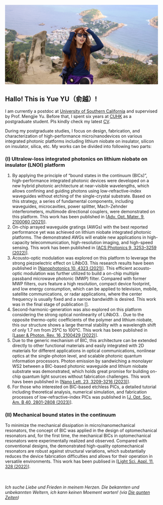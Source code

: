 ![NICE Hiking experience!](Home_hike.jpg) 
## Hallo! This is Yue YU（俞越）! 


I am currently a postdoc at [University of Southern California](https://sites.usc.edu/mjlab/) and supervised by Prof. Mengjie Yu. 
Before that, I spent six years at [CUHK](https://opto-ee-cuhk-edu-hk.translate.goog/?_x_tr_sch=http&_x_tr_sl=en&_x_tr_tl=zh-CN&_x_tr_hl=zh-CN&_x_tr_pto=sc) as a postgraduate student. Pls kindly check my latest [CV](/CV_YUYUE.pdf).

During my postgraduate studies, I focus on design, fabrication, and characterization of high-performance micro/nanodevices on various integrated photonic platforms including lithium niobate on insulator, silicon on insulator, silica, etc. My works can be divided into following two parts:

### (Ⅰ) Ultralow-loss integrated photonics on lithium niobate on insulator (LNOI) platform
1. By applying the principle of “bound states in the continuum (BICs)”, high-performance integrated photonic devices were developed on a new hybrid photonic architecture at near-visible wavelengths, which allows confining and guiding photons using low-refractive-index waveguides without etching of the single-crystal substrate. Based on this strategy, a series of fundamental components, including waveguides, microcavities, power splitter, Mach-Zehnder interferometers, multimode directional couplers, were demonstrated on this platform. This work has been published in [[Adv. Opt. Mater. 9, 2100060 (2021)](/AOM2021_YU.pdf)].
2. On-chip arrayed waveguide gratings (AWGs) with the best reported performance yet was achieved on lithium niobate integrated photonic platforms. The demonstrated AWGs will enable new applications in high-capacity telecommunication, high-resolution imaging, and high-speed sensing. This work has been published in [[ACS Photonics 9, 3253–3259 (2022)](/ACS2022_YU.pdf)].
3. Acousto-optic modulation was explored on this platform to leverage the strong piezoelectric effect on LiNbO3. This research results have been published in [[Nanophotonics 10, 4323 (2021)](/Nanop2021_YU.pdf)]. This efficient acousto-optic modulation was further utilized to build a on-chip multiple passband microwave photonic (MWP) filter. Compared with former MWP filters, ours feature a high resolution, compact device footprint, and low energy consumption, which can be applied to television, mobile, satellite communications, or radar applications, where the center frequency is usually fixed and a narrow bandwidth is desired. This work was in the final stage of publication [].
4. Second-harmonic-generation was also explored on this platform considering the strong optical nonlinearity of LiNbO3.  . Due to the opposite thermo-optic coefficients of the polymer and lithium niobate, this our structure shows a large thermal stability with a wavelength shift of only 1.7 nm from 25°C to 100°C. This work has been published in [[Laser & Photon. Rev. 16, 2100429 (2022)](/LPR2022_YE.pdf)].
5. Due to the generic mechanism of BIC, this architecture can be extended directly to other functional materials and easily integrated with 2D materials for different applications in optical communications, nonlinear optics at the single-photon level, and scalable photonic quantum information processors. Photon emission by sandwiching a monolayer WS2 between a BIC-based photonic waveguide and lithium niobate substrate was demonstrated, which holds great promise for building on-chip quantum light sources without fabrication challenges. This work havs been published in [[Nano Lett. 23, 3209-3216 (2023)](/NL2023_YU.pdf)].
6. For those who interested on BIC-based etchless PICs, a detailed tutorial including theoretical analysis, numerical simulation, and fabrication processes of low-refractive-index PICs was published in [[J. Opt. Soc. Am. B 40, 2801-2808 (2023)](/Josab2023_YU.pdf)].

### (Ⅱ) Mechanical bound states in the continuum
To minimize the mechanical dissipation in micro/nanomechanical resonators, the concept of BIC was applied in the design of optomechanical resonators and, for the first time, the mechanical BICs in optomechanical resonators were experimentally realized and observed. Compared with conventional designs, the demonstrated high-quality optomechanical resonators are robust against structural variations, which substantially reduces the device fabrication difficulties and allows for their operation in versatile environments. This work has been publised in [[Light Sci. Appl. 11, 328 (2022)](/LSA2022_YU.pdf)].

&nbsp;
&nbsp;
&nbsp; 
&nbsp; 
&nbsp; 
&nbsp; 
###### Ich suche Liebe und Frieden in meinem Herzen. Die bekannten und unbekannten Weltern, ich kann keinen Moement warten!  (via [Die gunten Zeiten](https://www.youtube.com/watch?v=Swlxm_msl4k))





